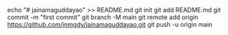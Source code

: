 echo "# jainamaguddayao" >> README.md
git init
git add README.md
git commit -m "first commit"
git branch -M main
git remote add origin https://github.com/jnmgdy/jainamaguddayao.git
git push -u origin main
